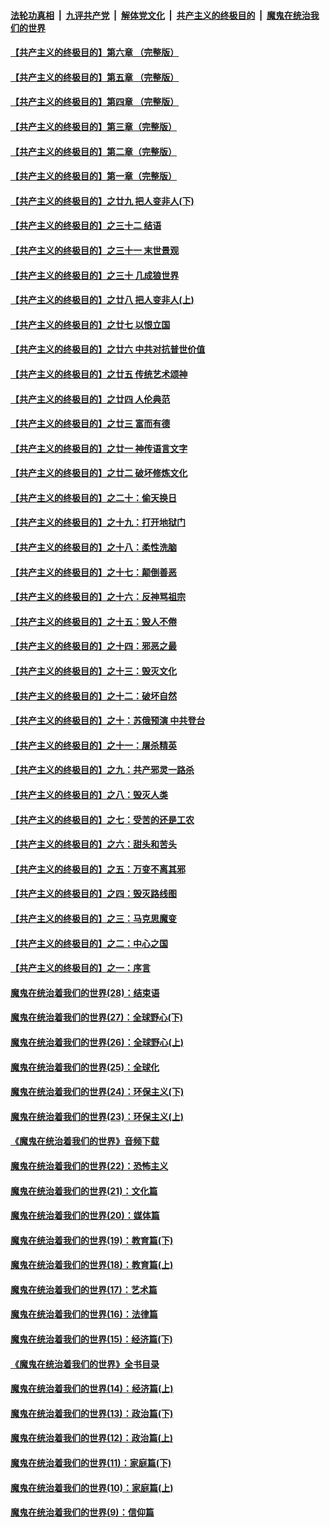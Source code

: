 

####  [法轮功真相](../../../../basic/blob/master/README.md?t=05022130) &nbsp;|&nbsp; [九评共产党](../../../../9ping.md/blob/master/README.md?t=05022130) &nbsp;|&nbsp; [解体党文化](../../../../jtdwh.md/blob/master/README.md?t=05022130)  &nbsp;|&nbsp; [共产主义的终极目的](../../../../gczydzjmd.md/blob/master/README.md?t=05022130) &nbsp;|&nbsp; [魔鬼在统治我们的世界](../../../../mgztzwmdsj.md/blob/master/README.md?t=05022130) 

#### [【共产主义的终极目的】第六章 （完整版）](../pages/nsc422/n11428913.md?t=05022130) 

#### [【共产主义的终极目的】第五章 （完整版）](../pages/nsc422/n11428912.md?t=05022130) 

#### [【共产主义的终极目的】第四章 （完整版）](../pages/nsc422/n11428907.md?t=05022130) 

#### [【共产主义的终极目的】第三章（完整版）](../pages/nsc422/n11428848.md?t=05022130) 

#### [【共产主义的终极目的】第二章（完整版）](../pages/nsc422/n11428831.md?t=05022130) 

#### [【共产主义的终极目的】第一章（完整版）](../pages/nsc422/n11417651.md?t=05022130) 

#### [【共产主义的终极目的】之廿九 把人变非人(下)](../pages/nsc422/n11344140.md?t=05022130) 

#### [【共产主义的终极目的】之三十二 结语](../pages/nsc422/n11360535.md?t=05022130) 

#### [【共产主义的终极目的】之三十一 末世景观](../pages/nsc422/n11351129.md?t=05022130) 

#### [【共产主义的终极目的】之三十 几成狼世界](../pages/nsc422/n11348280.md?t=05022130) 

#### [【共产主义的终极目的】之廿八 把人变非人(上)](../pages/nsc422/n11340492.md?t=05022130) 

#### [【共产主义的终极目的】之廿七 以恨立国](../pages/nsc422/n11336944.md?t=05022130) 

#### [【共产主义的终极目的】之廿六 中共对抗普世价值](../pages/nsc422/n11324785.md?t=05022130) 

#### [【共产主义的终极目的】之廿五 传统艺术颂神](../pages/nsc422/n11296396.md?t=05022130) 

#### [【共产主义的终极目的】之廿四 人伦典范](../pages/nsc422/n11296397.md?t=05022130) 

#### [【共产主义的终极目的】之廿三 富而有德](../pages/nsc422/n11283598.md?t=05022130) 

#### [【共产主义的终极目的】之廿一 神传语言文字](../pages/nsc422/n11263265.md?t=05022130) 

#### [【共产主义的终极目的】之廿二 破坏修炼文化](../pages/nsc422/n11245728.md?t=05022130) 

#### [【共产主义的终极目的】之二十：偷天换日](../pages/nsc422/n11238846.md?t=05022130) 

#### [【共产主义的终极目的】之十九：打开地狱门](../pages/nsc422/n11206376.md?t=05022130) 

#### [【共产主义的终极目的】之十八：柔性洗脑](../pages/nsc422/n11199994.md?t=05022130) 

#### [【共产主义的终极目的】之十七：颠倒善恶](../pages/nsc422/n11179782.md?t=05022130) 

#### [【共产主义的终极目的】之十六：反神骂祖宗](../pages/nsc422/n11166798.md?t=05022130) 

#### [【共产主义的终极目的】之十五：毁人不倦](../pages/nsc422/n11166792.md?t=05022130) 

#### [【共产主义的终极目的】之十四：邪恶之最](../pages/nsc422/n11150249.md?t=05022130) 

#### [【共产主义的终极目的】之十三：毁灭文化](../pages/nsc422/n11135227.md?t=05022130) 

#### [【共产主义的终极目的】之十二：破坏自然](../pages/nsc422/n11135214.md?t=05022130) 

#### [【共产主义的终极目的】之十：苏俄预演 中共登台](../pages/nsc422/n11118424.md?t=05022130) 

#### [【共产主义的终极目的】之十一：屠杀精英](../pages/nsc422/n11118442.md?t=05022130) 

#### [【共产主义的终极目的】之九：共产邪灵一路杀](../pages/nsc422/n11114139.md?t=05022130) 

#### [【共产主义的终极目的】之八：毁灭人类](../pages/nsc422/n11108503.md?t=05022130) 

#### [【共产主义的终极目的】之七：受苦的还是工农](../pages/nsc422/n11101809.md?t=05022130) 

#### [【共产主义的终极目的】之六：甜头和苦头](../pages/nsc422/n11096971.md?t=05022130) 

#### [【共产主义的终极目的】之五：万变不离其邪](../pages/nsc422/n11091285.md?t=05022130) 

#### [【共产主义的终极目的】之四：毁灭路线图](../pages/nsc422/n11086284.md?t=05022130) 

#### [【共产主义的终极目的】之三：马克思魔变](../pages/nsc422/n11061941.md?t=05022130) 

#### [【共产主义的终极目的】之二：中心之国](../pages/nsc422/n11047728.md?t=05022130) 

#### [【共产主义的终极目的】之一：序言](../pages/nsc422/n11086077.md?t=05022130) 

#### [魔鬼在统治着我们的世界(28)：结束语](../pages/nsc422/n10936246.md?t=05022130) 

#### [魔鬼在统治着我们的世界(27)：全球野心(下)](../pages/nsc422/n10928319.md?t=05022130) 

#### [魔鬼在统治着我们的世界(26)：全球野心(上)](../pages/nsc422/n10900318.md?t=05022130) 

#### [魔鬼在统治着我们的世界(25)：全球化](../pages/nsc422/n10788205.md?t=05022130) 

#### [魔鬼在统治着我们的世界(24)：环保主义(下)](../pages/nsc422/n10695307.md?t=05022130) 

#### [魔鬼在统治着我们的世界(23)：环保主义(上)](../pages/nsc422/n10688613.md?t=05022130) 

#### [《魔鬼在统治着我们的世界》音频下载](../pages/nsc422/n10635553.md?t=05022130) 

#### [魔鬼在统治着我们的世界(22)：恐怖主义](../pages/nsc422/n10614727.md?t=05022130) 

#### [魔鬼在统治着我们的世界(21)：文化篇](../pages/nsc422/n10597706.md?t=05022130) 

#### [魔鬼在统治着我们的世界(20)：媒体篇](../pages/nsc422/n10586579.md?t=05022130) 

#### [魔鬼在统治着我们的世界(19)：教育篇(下)](../pages/nsc422/n10564808.md?t=05022130) 

#### [魔鬼在统治着我们的世界(18)：教育篇(上)](../pages/nsc422/n10526970.md?t=05022130) 

#### [魔鬼在统治着我们的世界(17)：艺术篇](../pages/nsc422/n10499093.md?t=05022130) 

#### [魔鬼在统治着我们的世界(16)：法律篇](../pages/nsc422/n10485969.md?t=05022130) 

#### [魔鬼在统治着我们的世界(15)：经济篇(下)](../pages/nsc422/n10469975.md?t=05022130) 

#### [《魔鬼在统治着我们的世界》全书目录](../pages/nsc422/n10464261.md?t=05022130) 

#### [魔鬼在统治着我们的世界(14)：经济篇(上)](../pages/nsc422/n10457370.md?t=05022130) 

#### [魔鬼在统治着我们的世界(13)：政治篇(下)](../pages/nsc422/n10448270.md?t=05022130) 

#### [魔鬼在统治着我们的世界(12)：政治篇(上)](../pages/nsc422/n10444576.md?t=05022130) 

#### [魔鬼在统治着我们的世界(11)：家庭篇(下)](../pages/nsc422/n10440961.md?t=05022130) 

#### [魔鬼在统治着我们的世界(10)：家庭篇(上)](../pages/nsc422/n10435448.md?t=05022130) 

#### [魔鬼在统治着我们的世界(9)：信仰篇](../pages/nsc422/n10432159.md?t=05022130) 

